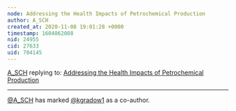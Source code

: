 ```yaml
---
node: Addressing the Health Impacts of Petrochemical Production
author: A_SCH
created_at: 2020-11-08 19:01:28 +0000
timestamp: 1604862088
nid: 24955
cid: 27633
uid: 704145
---
```




[A_SCH](../profile/A_SCH) replying to: [Addressing the Health Impacts of Petrochemical Production](../notes/A_SCH/11-08-2020/draft)

----
 [@A_SCH](/profile/A_SCH) has marked [@kgradow1](/profile/kgradow1) as a co-author. 